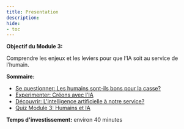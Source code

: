 ```yaml
---
title: Presentation
description:
hide:
- toc
---
```



**Objectif du Module 3:**

Comprendre les enjeux et les leviers pour que l’IA soit au service de l’humain.

**Sommaire:**

*   [Se questionner:  Les humains sont-ils bons pour la casse?](../3-1-to-question-are-humans-fit-for-the-scrap-heap/3-1-0-are-humans-fit-for-the-scrap-heap.md)
*   [Experimenter: Créons avec l'IA](../3-2-to-experiment-lets-create-with-ai/3-2-0-lets-create-with-ai.md)
*   [Découvrir: L'intelligence artificielle à notre service?](../3-3-to-discover-artificial-intelligence-at-our-service/3-3-0-artificial-intelligence-at-our-service.md)
*   [Quiz Module 3: Humains et IA](../3-4-quiz-module-3/3-4-0-quiz-3-humans-and-ai.md)

**Temps d'investissement:** environ 40 minutes
